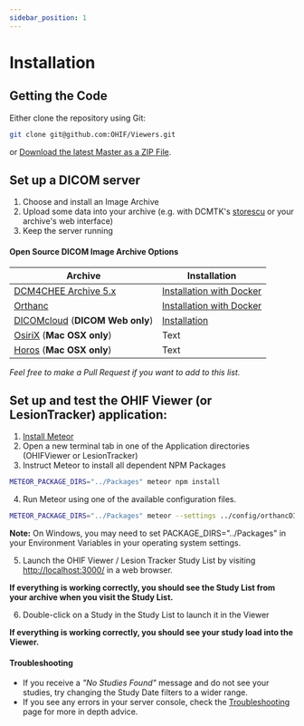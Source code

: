 ```yaml
---
sidebar_position: 1
---
```

# Installation

## Getting the Code

Either clone the repository using Git:

````bash
git clone git@github.com:OHIF/Viewers.git
````

or [Download the latest Master as a ZIP File](https://github.com/OHIF/Viewers/archive/master.zip).

## Set up a DICOM server

1. Choose and install an Image Archive
2. Upload some data into your archive (e.g. with DCMTK's [storescu](http://support.dcmtk.org/docs/storescu.html) or your archive's web interface)
3. Keep the server running

#### Open Source DICOM Image Archive Options



| Archive      | Installation |
| ----------- | ----------- |
| [DCM4CHEE Archive 5.x](https://github.com/dcm4che/dcm4chee-arc-light)         | [Installation with Docker](https://github.com/dcm4che/dcm4chee-arc-light/wiki/Running-on-Docker)       |
| [Orthanc](https://www.orthanc-server.com/)      | [Installation with Docker](http://book.orthanc-server.com/users/docker.html)         |
| [DICOMcloud](https://github.com/DICOMcloud/DICOMcloud) (**DICOM Web only**)   | [Installation](https://github.com/DICOMcloud/DICOMcloud#running-the-code)        |
| [OsiriX](http://www.osirix-viewer.com/) (**Mac OSX only**)       | Text        |
| [Horos](https://www.horosproject.org/)  (**Mac OSX only**)    | Text        |





*Feel free to make a Pull Request if you want to add to this list.*

## Set up and test the OHIF Viewer (or LesionTracker) application:
1. [Install Meteor](https://www.meteor.com/install)
2. Open a new terminal tab in one of the Application directories (OHIFViewer or LesionTracker)
3. Instruct Meteor to install all dependent NPM Packages

  ````bash
  METEOR_PACKAGE_DIRS="../Packages" meteor npm install
  ````

4. Run Meteor using one of the available configuration files.

  ````bash
  METEOR_PACKAGE_DIRS="../Packages" meteor --settings ../config/orthancDICOMWeb.json
  ````

  **Note:** On Windows, you may need to set PACKAGE_DIRS="../Packages" in your Environment Variables in your operating system settings.

5. Launch the OHIF Viewer / Lesion Tracker Study List by visiting [http://localhost:3000/](http://localhost:3000/) in a web browser.

  **If everything is working correctly, you should see the Study List from your archive when you visit the Study List.**

6. Double-click on a Study in the Study List to launch it in the Viewer

  **If everything is working correctly, you should see your study load into the Viewer.**

#### Troubleshooting
* If you receive a *"No Studies Found"* message and do not see your studies, try changing the Study Date filters to a wider range.
* If you see any errors in your server console, check the [Troubleshooting](../troubleshooting.md) page for more in depth advice.
